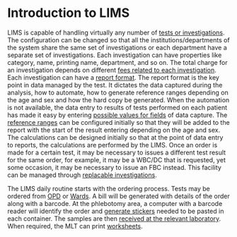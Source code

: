 # Introduction to LIMS

LIMS is capable of handling virtually any number of [tests or investigations](https://github.com/hmislk/hmis/wiki/LIMS-Investigations). The configuration can be changed so that all the institutions/departments of the system share the same set of investigations or each department have a separate set of investigations. Each investigation can have properties like category, name, printing name, department, and so on. The total charge for an investigation depends on different [fees related to each investigation](https://github.com/hmislk/hmis/wiki/LIMS-Investigation-Fees). Each investigation can have a [report format](https://github.com/hmislk/hmis/wiki/LIMS-Investigation-Format). The report format is the key point in data managed by the test. It dictates the data captured during the analysis, how to automate, how to generate reference ranges depending on the age and sex and how the hard copy be generated. When the automation is not available, the data entry to results of tests performed on each patient has made it easy by entering [possible values for fields](https://github.com/hmislk/hmis/wiki/LIMS-Investigation-Field-Values) of data capture. The [reference ranges](https://github.com/hmislk/hmis/wiki/LIMS-Reference-Ranges) can be configured initially so that they will be added to the report with the start of the result entering depending on the age and sex. The calculations can be designed initially so that at the point of data entry to reports, the calculations are performed by the LIMS. Once an order is made for a certain test, it may be necessary to issues a different test result for the same order, for example, it may be a WBC/DC that is requested, yet some occasion, it may be necessary to issue an FBC instead. This facility can be managed through [replacable investigations](https://github.com/hmislk/hmis/wiki/LIMS-Replacable-Investigations).
 
The LIMS daily routine starts with the ordering process. Tests may be ordered from [OPD](https://github.com/hmislk/hmis/wiki/LIMS-OPD-Billing) or [Wards]((https://github.com/hmislk/hmis/wiki/LIMS-Ward-Orders)).
A bill will be generated with details of the order along with a barcode. At the phlebotomy area, a computer with a barcode reader will identify the order and [generate stickers](https://github.com/hmislk/hmis/wiki/LIMS-Sampling) needed to be pasted in each container. The samples are then [received at the relevant laboratory](https://github.com/hmislk/hmis/wiki/LIMS-Receiving-Samples-at-the-Lab). When required, the MLT can print [worksheets](https://github.com/hmislk/hmis/wiki/LIMS-Printing-Worksheets).


